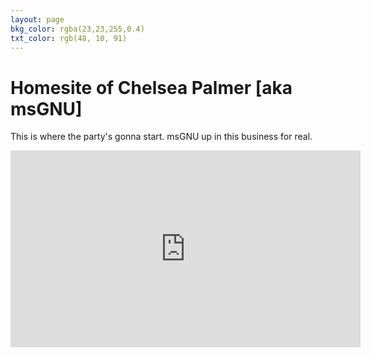 ```yaml
---
layout: page
bkg_color: rgba(23,23,255,0.4)
txt_color: rgb(48, 10, 91)
---
```


# Homesite of Chelsea Palmer [aka msGNU]
This is where the party's gonna start. msGNU up in this business for real.

<div class="embed-responsive embed-responsive-16by9">
  <iframe width="560" height="315" src="https://www.youtube.com/embed/videoseries?list=PLv7Vw2tXfrx3H2MikAuEdZdgqWGGWhpXp" frameborder="0" allowfullscreen></iframe>
</div>
